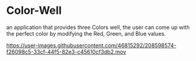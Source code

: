# Color-Well
an application that provides three Colors well, the user can come up with the perfect color by modifying the Red, Green, and Blue values.



https://user-images.githubusercontent.com/46815292/208598574-f26098c5-33cf-44f5-82e3-c45610cf3db2.mov

